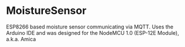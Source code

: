# MoistureSensor
ESP8266 based moisture sensor communicating via MQTT. 
Uses the Arduino IDE and was designed for the NodeMCU 1.0 (ESP-12E Module), a.k.a. Amica
